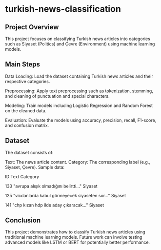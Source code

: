 # turkish-news-classification

## Project Overview
This project focuses on classifying Turkish news articles into categories such as Siyaset (Politics) and Çevre (Environment) using machine learning models.

## Main Steps

Data Loading: Load the dataset containing Turkish news articles and their respective categories.

Preprocessing: Apply text preprocessing such as tokenization, stemming, and cleaning of punctuation and special characters.

Modeling: Train models including Logistic Regression and Random Forest on the cleaned data.

Evaluation: Evaluate the models using accuracy, precision, recall, F1-score, and confusion matrix.

## Dataset
The dataset consists of:

Text: The news article content.
Category: The corresponding label (e.g., Siyaset, Çevre).
Sample data:

ID	  Text                                	Category

133	"avrupa alışık olmadığını belirtti..."	Siyaset

125	"vicdanlarda kabul görmeyecek siyaseten sor..."	Siyaset

141	"chp kızan hdp ilde aday çıkaracak..."	Siyaset

## Conclusion
This project demonstrates how to classify Turkish news articles using traditional machine learning models. Future work can involve testing advanced models like LSTM or BERT for potentially better performance.

